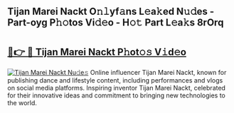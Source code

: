 ## Tijan Marei Nackt O𝚗𝚕yf𝚊ns L𝚎a𝚔ed N𝚞𝚍es - Part-oyg P𝚑𝚘tos Vi𝚍𝚎o - H𝚘𝚝 Part L𝚎a𝚔s 8rOrq

# <h2><a href="http://kf6181.oniu.top/?m=Tijan+Marei+Nackt">🔗👉 🔴 Tijan Marei Nackt P𝚑ot𝚘𝚜 V𝚒d𝚎o</a></h2>

[![Tijan Marei Nackt Nu𝚍e𝚜](https://i.imgur.com/0qMVB7G.gif)](http://kf6181.oniu.top/?m=Tijan+Marei+Nackt)
Online influencer Tijan Marei Nackt, known for publishing dance and lifestyle content, including performances and vlogs on social media platforms. Inspiring inventor Tijan Marei Nackt, celebrated for their innovative ideas and commitment to bringing new technologies to the world.  
